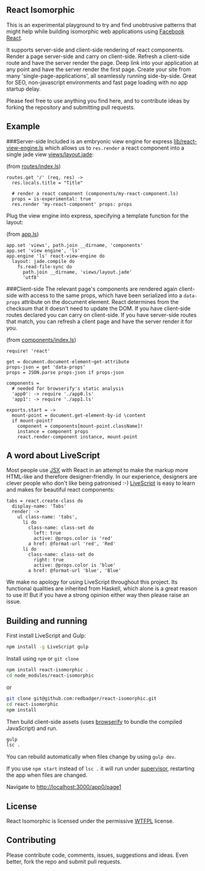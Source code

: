 React Isomorphic
---
This is an experimental playground to try and find unobtrusive patterns that might help while building isomorphic web applications using [Facebook React](http://facebook.github.io/react/).

It supports server-side and client-side rendering of react components. Render a page server-side and carry on client-side. Refresh a client-side route and have the server render the page. Deep link into your application at any point and have the server render the first page. Create your site from many 'single-page-applications', all seamlessly running side-by-side. Great for SEO, non-javascript environments and fast page loading with no app startup delay.

Please feel free to use anything you find here, and to contribute ideas by forking the repository and submitting pull requests.

Example
---

###Server-side
Included is an embryonic view engine for express [lib/react-view-engine.ls](lib/react-view-engine.ls) which allows us to `res.render` a react component into a single jade view [views/layout.jade](views/layout.jade):

(from [routes/index.ls](routes/index.ls))

``` livescript
routes.get '/' (req, res) ->
  res.locals.title = "Title"

  # render a react component (components/my-react-component.ls)
  props = is-experimental: true
  res.render 'my-react-component' props: props
```

Plug the view engine into express, specifying a template function for the layout:

(from [app.ls](app.ls))

``` livescript
app.set 'views', path.join __dirname, 'components'
app.set 'view engine', 'ls'
app.engine 'ls' react-view-engine do
  layout: jade.compile do
    fs.read-file-sync do
      path.join __dirname, 'views/layout.jade'
      'utf8'
```

###Client-side
The relevant page's components are rendered again client-side with access to the same props, which have been serialized into a `data-props` attribute on the document element. React determines from the checksum that it doesn't need to update the DOM. If you have client-side routes declared you can carry on client-side. If you have server-side routes that match, you can refresh a client page and have the server render it for you.

(from [components/index.ls](components/index.ls))

``` livescript
require! 'react'

get = document.document-element~get-attribute
props-json = get 'data-props'
props = JSON.parse props-json if props-json

components =
  # needed for browserify's static analysis
  'app0': -> require './app0.ls'
  'app1': -> require './app1.ls'

exports.start = ->
  mount-point = document.get-element-by-id \content
  if mount-point?
    component = components[mount-point.className]!
    instance = component props
    react.render-component instance, mount-point
```

A word about LiveScript
--
Most people use [JSX](http://facebook.github.io/react/docs/jsx-in-depth.html) with React in an attempt to make the markup more HTML-like and therefore designer-friendly. In our experience, designers are clever people who don't like being patronised :-) [LiveScript](http://livescript.net/) is easy to learn and makes for beautiful react components:

``` livescript
tabs = react.create-class do
  display-name: 'Tabs'
  render: ->
    ul class-name: 'tabs',
      li do
        class-name: class-set do
          left: true
          active: @props.color is 'red'
        a href: @format-url 'red', 'Red'
      li do
        class-name: class-set do
          right: true
          active: @props.color is 'blue'
        a href: @format-url 'blue', 'Blue'
```
We make no apology for using LiveScript throughout this project. Its functional qualities are inherited from Haskell, which alone is a great reason to use it! But if you have a strong opinion either way then please raise an issue.

Building and running
--
First install LiveScript and Gulp:

```sh
npm install -g LiveScript gulp
```
Install using `npm` or `git clone`

```sh
npm install react-isomorphic .
cd node_modules/react-isomorphic
```

or

```sh
git clone git@github.com:redbadger/react-isomorphic.git
cd react-isomorphic
npm install
```

Then build client-side assets (uses [browserify](http://browserify.org/) to bundle the compiled JavaScript) and run.

```sh
gulp
lsc .
```

You can rebuild automatically when files change by using `gulp dev`.

If you use `npm start` instead of `lsc .` it will run under [supervisor](https://github.com/isaacs/node-supervisor), restarting the app when files are changed.

Navigate to [http://localhost:3000/app0/page1](http://localhost:3000/app0/page1)

License
--
React Isomorphic is licensed under the permissive  [WTFPL](http://www.wtfpl.net/) license.

Contributing
--
Please contribute code, comments, issues, suggestions and ideas. Even better, fork the repo and submit pull requests.
